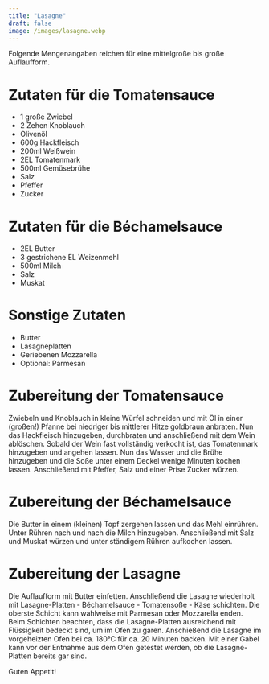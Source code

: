 ```yaml
---
title: "Lasagne"
draft: false
image: /images/lasagne.webp
---
```


Folgende Mengenangaben reichen für eine mittelgroße bis große Auflaufform.
 
# Zutaten für die Tomatensauce
- 1 große Zwiebel
- 2 Zehen Knoblauch
- Olivenöl
- 600g Hackfleisch
- 200ml Weißwein
- 2EL Tomatenmark
- 500ml Gemüsebrühe
- Salz
- Pfeffer
- Zucker
 
# Zutaten für die Béchamelsauce
- 2EL Butter
- 3 gestrichene EL Weizenmehl
- 500ml Milch
- Salz
- Muskat
 
# Sonstige Zutaten
- Butter
- Lasagneplatten
- Geriebenen Mozzarella
- Optional: Parmesan
 
# Zubereitung der Tomatensauce
Zwiebeln und Knoblauch in kleine Würfel schneiden und mit Öl in einer (großen!) Pfanne bei niedriger bis mittlerer Hitze goldbraun anbraten. Nun das Hackfleisch hinzugeben, durchbraten und anschließend mit dem Wein ablöschen. Sobald der Wein fast vollständig verkocht ist, das Tomatenmark hinzugeben und angehen lassen. Nun das Wasser und die Brühe hinzugeben und die Soße unter einem Deckel wenige Minuten kochen lassen. Anschließend mit Pfeffer, Salz und einer Prise Zucker würzen.
 
# Zubereitung der Béchamelsauce
Die Butter in einem (kleinen) Topf zergehen lassen und das Mehl einrühren. Unter Rühren nach und nach die Milch hinzugeben. Anschließend mit Salz und Muskat würzen und unter ständigem Rühren aufkochen lassen.

# Zubereitung der Lasagne
Die Auflaufform mit Butter einfetten. Anschließend die Lasagne wiederholt mit Lasagne-Platten - Béchamelsauce - Tomatensoße - Käse schichten. Die oberste Schicht kann wahlweise mit Parmesan oder Mozzarella enden. Beim Schichten beachten, dass die Lasagne-Platten ausreichend mit Flüssigkeit bedeckt sind, um im Ofen zu garen. Anschießend die Lasagne im vorgeheizten Ofen bei ca. 180°C für ca. 20 Minuten backen. Mit einer Gabel kann vor der Entnahme aus dem Ofen getestet werden, ob die Lasagne-Platten bereits gar sind.

Guten Appetit!